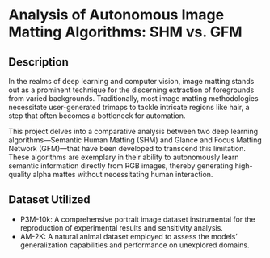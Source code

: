 # Analysis of Autonomous Image Matting Algorithms: SHM vs. GFM

## Description
In the realms of deep learning and computer vision, image matting stands out as a prominent technique for the discerning extraction of foregrounds from varied backgrounds. Traditionally, most image matting methodologies necessitate user-generated trimaps to tackle intricate regions like hair, a step that often becomes a bottleneck for automation.

This project delves into a comparative analysis between two deep learning algorithms—Semantic Human Matting (SHM) and Glance and Focus Matting Network (GFM)—that have been developed to transcend this limitation. These algorithms are exemplary in their ability to autonomously learn semantic information directly from RGB images, thereby generating high-quality alpha mattes without necessitating human interaction.


## Dataset Utilized
* P3M-10k:
  A comprehensive portrait image dataset instrumental for the reproduction of experimental results and sensitivity analysis.
* AM-2K:
  A natural animal dataset employed to assess the models’ generalization capabilities and performance on unexplored domains.
